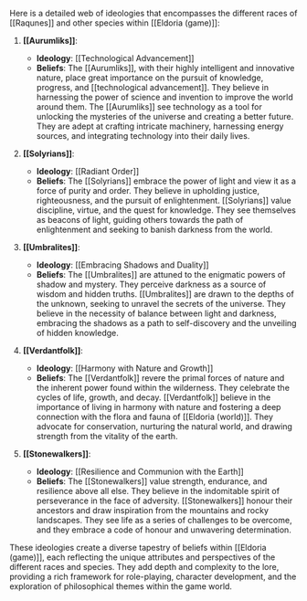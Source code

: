 Here is a detailed web of ideologies that encompasses the different races of [[Raqunes]] and other species within [[Eldoria (game)]]:

1. **[[Aurumliks]]**:
   - **Ideology**: [[Technological Advancement]]
   - **Beliefs**: The [[Aurumliks]], with their highly intelligent and innovative nature, place great importance on the pursuit of knowledge, progress, and [[technological advancement]]. They believe in harnessing the power of science and invention to improve the world around them. The [[Aurumliks]] see technology as a tool for unlocking the mysteries of the universe and creating a better future. They are adept at crafting intricate machinery, harnessing energy sources, and integrating technology into their daily lives.

2. **[[Solyrians]]**:
   - **Ideology**: [[Radiant Order]]
   - **Beliefs**: The [[Solyrians]] embrace the power of light and view it as a force of purity and order. They believe in upholding justice, righteousness, and the pursuit of enlightenment. [[Solyrians]] value discipline, virtue, and the quest for knowledge. They see themselves as beacons of light, guiding others towards the path of enlightenment and seeking to banish darkness from the world.

3. **[[Umbralites]]**:
   - **Ideology**: [[Embracing Shadows and Duality]]
   - **Beliefs**: The [[Umbralites]] are attuned to the enigmatic powers of shadow and mystery. They perceive darkness as a source of wisdom and hidden truths. [[Umbralites]] are drawn to the depths of the unknown, seeking to unravel the secrets of the universe. They believe in the necessity of balance between light and darkness, embracing the shadows as a path to self-discovery and the unveiling of hidden knowledge.

4. **[[Verdantfolk]]**:
   - **Ideology**: [[Harmony with Nature and Growth]]
   - **Beliefs**: The [[Verdantfolk]] revere the primal forces of nature and the inherent power found within the wilderness. They celebrate the cycles of life, growth, and decay. [[Verdantfolk]] believe in the importance of living in harmony with nature and fostering a deep connection with the flora and fauna of [[Eldoria (world)]]. They advocate for conservation, nurturing the natural world, and drawing strength from the vitality of the earth.

5. **[[Stonewalkers]]**:
   - **Ideology**: [[Resilience and Communion with the Earth]]
   - **Beliefs**: The [[Stonewalkers]] value strength, endurance, and resilience above all else. They believe in the indomitable spirit of perseverance in the face of adversity. [[Stonewalkers]] honour their ancestors and draw inspiration from the mountains and rocky landscapes. They see life as a series of challenges to be overcome, and they embrace a code of honour and unwavering determination.

These ideologies create a diverse tapestry of beliefs within [[Eldoria (game)]], each reflecting the unique attributes and perspectives of the different races and species. They add depth and complexity to the lore, providing a rich framework for role-playing, character development, and the exploration of philosophical themes within the game world.